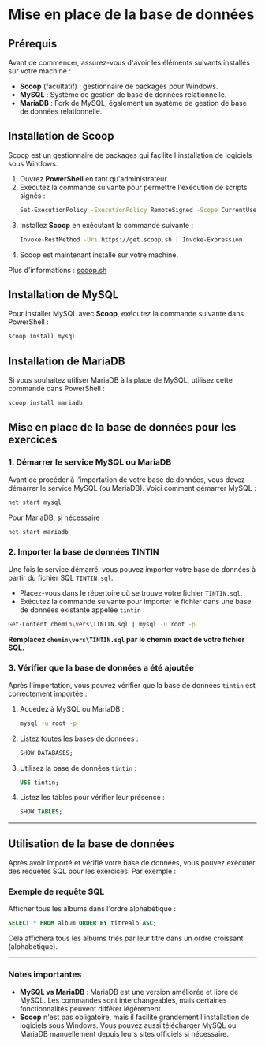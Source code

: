 <link rel="stylesheet" href="{{ '/theme/styles/main.css' | relative_url }}">

# Mise en place de la base de données

## Prérequis
Avant de commencer, assurez-vous d'avoir les éléments suivants installés sur votre machine :

- **Scoop** (facultatif) : gestionnaire de packages pour Windows.
- **MySQL** : Système de gestion de base de données relationnelle.
- **MariaDB** : Fork de MySQL, également un système de gestion de base de données relationnelle.

## Installation de Scoop
Scoop est un gestionnaire de packages qui facilite l'installation de logiciels sous Windows.

1. Ouvrez **PowerShell** en tant qu'administrateur.
2. Exécutez la commande suivante pour permettre l'exécution de scripts signés :
    ```bash
    Set-ExecutionPolicy -ExecutionPolicy RemoteSigned -Scope CurrentUser
    ```
3. Installez **Scoop** en exécutant la commande suivante :
    ```bash
    Invoke-RestMethod -Uri https://get.scoop.sh | Invoke-Expression
    ```
4. Scoop est maintenant installé sur votre machine.

Plus d'informations : [scoop.sh](https://scoop.sh/)

## Installation de MySQL

Pour installer MySQL avec **Scoop**, exécutez la commande suivante dans PowerShell :

```bash
scoop install mysql
```

## Installation de MariaDB

Si vous souhaitez utiliser MariaDB à la place de MySQL, utilisez cette commande dans PowerShell :

```bash
scoop install mariadb
```

## Mise en place de la base de données pour les exercices

### 1. Démarrer le service MySQL ou MariaDB
Avant de procéder à l'importation de votre base de données, vous devez démarrer le service MySQL (ou MariaDB). Voici comment démarrer MySQL :

```bash
net start mysql
```

Pour MariaDB, si nécessaire :

```bash
net start mariadb
```

### 2. Importer la base de données TINTIN

Une fois le service démarré, vous pouvez importer votre base de données à partir du fichier SQL `TINTIN.sql`.

- Placez-vous dans le répertoire où se trouve votre fichier `TINTIN.sql`.
- Exécutez la commande suivante pour importer le fichier dans une base de données existante appelée `tintin` :


```bash
Get-Content chemin\vers\TINTIN.sql | mysql -u root -p
```

**Remplacez `chemin\vers\TINTIN.sql` par le chemin exact de votre fichier SQL.**

### 3. Vérifier que la base de données a été ajoutée
Après l'importation, vous pouvez vérifier que la base de données `tintin` est correctement importée :

1. Accédez à MySQL ou MariaDB :
   ```bash
   mysql -u root -p
   ```
2. Listez toutes les bases de données :
   ```sql
   SHOW DATABASES;
   ```
3. Utilisez la base de données `tintin` :
   ```sql
   USE tintin;
   ```
4. Listez les tables pour vérifier leur présence :
   ```sql
   SHOW TABLES;
   ```

---

## Utilisation de la base de données

Après avoir importé et vérifié votre base de données, vous pouvez exécuter des requêtes SQL pour les exercices. Par exemple :

### Exemple de requête SQL
Afficher tous les albums dans l'ordre alphabétique :

```sql
SELECT * FROM album ORDER BY titrealb ASC;
```

Cela affichera tous les albums triés par leur titre dans un ordre croissant (alphabétique).

---

### Notes importantes

- **MySQL vs MariaDB** : MariaDB est une version améliorée et libre de MySQL. Les commandes sont interchangeables, mais certaines fonctionnalités peuvent différer légèrement.
- **Scoop** n'est pas obligatoire, mais il facilite grandement l'installation de logiciels sous Windows. Vous pouvez aussi télécharger MySQL ou MariaDB manuellement depuis leurs sites officiels si nécessaire.
